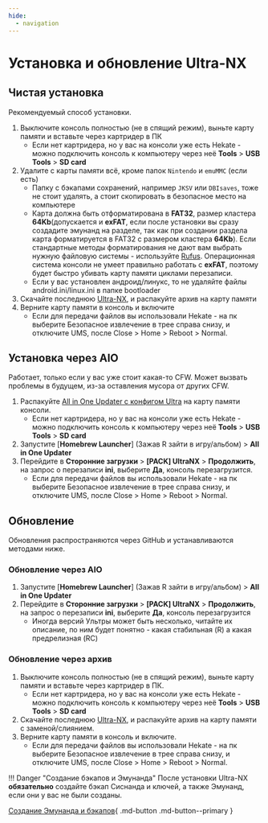 ```yaml
---
hide:
  - navigation
---
```


# Установка и обновление Ultra-NX
## **Чистая установка**

Рекомендуемый способ установки.

1. Выключите консоль полностью (не в спящий режим), выньте карту памяти и вставьте через картридер в ПК
   - Если нет картридера, но у вас на консоли уже есть Hekate - можно подключить консоль к компьютеру через неё **Tools** > **USB Tools** > **SD card**
2. Удалите с карты памяти всё, кроме папок `Nintendo` и `emuMMC` (если есть)
   - Папку с бэкапами сохранений, например `JKSV` или `DBIsaves`, тоже не стоит удалять, а стоит скопировать в безопасное место на компьютере
   - Карта должна быть отформатирована в **FAT32**, размер кластера **64Kb**(допускается и **exFAT**, если после установки вы сразу создадите эмунанд на разделе, так как при создании раздела карта форматируется в FAT32 с размером кластера **64Kb**). Если стандартные методы форматирования не дают вам выбрать нужную файловую системы - используйте [Rufus](https://rufus.ie/ru/). Операционная система консоли не умеет правильно работать с **exFAT**, поэтому будет быстро убивать карту памяти циклами перезаписи.
   - Если у вас установлен андроид/линукс, то не удаляйте файлы android.ini/linux.ini в папке bootloader
3. Скачайте последнюю [Ultra-NX](https://github.com/Ultra-NX/Ultra/releases/latest/download/Ultra.zip), и распакуйте архив на карту памяти
4. Верните карту памяти в консоль и включите
   - Если для передачи файлов вы использовали Hekate - на пк выберите Безопасное извлечение в трее справа снизу, и отключите UMS, после Close > Home > Reboot > Normal.

## **Установка через AIO**

Работает, только если у вас уже стоит какая-то CFW. Может вызвать проблемы в будущем, из-за оставления мусора от других CFW.

1. Распакуйте [All in One Updater с конфигом Ultra](https://github.com/Ultra-NX/Ultra-Resources/releases/download/Homebrews/AIO.zip) на карту памяти консоли.
   - Если нет картридера, но у вас на консоли уже есть Hekate - можно подключить консоль к компьютеру через неё **Tools** > **USB Tools** > **SD card**
2. Запустите [**Homebrew Launcher**] (Зажав R зайти в игру/альбом) > **All in One Updater**
3. Перейдите в **Сторонние загрузки** > **[PACK] UltraNX** > **Продолжить**, на запрос о перезаписи **ini**, выберите **Да**, консоль перезагрузится.
   - Если для передачи файлов вы использовали Hekate - на пк выберите Безопасное извлечение в трее справа снизу, и отключите UMS, после Close > Home > Reboot > Normal.



## **Обновление**
Обновления распространяются через GitHub и устанавливаются методами ниже.

### **Обновление через AIO**

1. Запустите [**Homebrew Launcher**] (Зажав R зайти в игру/альбом) > **All in One Updater**
2. Перейдите в **Сторонние загрузки** > **[PACK] UltraNX** > **Продолжить**, на запрос о перезаписи **ini**, выберите **Да**, консоль перезагрузится
   - Иногда версий Ультры может быть несколько, читайте их описание, по ним будет понятно - какая стабильная (R) а какая предрелизная (RC)


### **Обновление через архив**

1. Выключите консоль полностью (не в спящий режим), выньте карту памяти и вставьте через картридер в ПК.
   - Если нет картридера, но у вас на консоли уже есть Hekate - можно подключить консоль к компьютеру через неё **Tools** > **USB Tools** > **SD card**
2. Скачайте последнюю [Ultra-NX](https://github.com/Ultra-NX/Ultra/releases/latest/download/Ultra.zip), и распакуйте архив на карту памяти с заменой/слиянием.
3. Верните карту памяти в консоль и включите.
   - Если для передачи файлов вы использовали Hekate - на пк выберите Безопасное извлечение в трее справа снизу, и отключите UMS, после Close > Home > Reboot > Normal.

!!! Danger "Создание бэкапов и Эмунанда"
    После установки Ultra-NX **обязательно** создайте бэкап Сиснанда и ключей, а также Эмунанд, если они у вас не были созданы.

[Создание Эмунанда и бэкапов](backup_emuMMC.md){ .md-button .md-button--primary }

